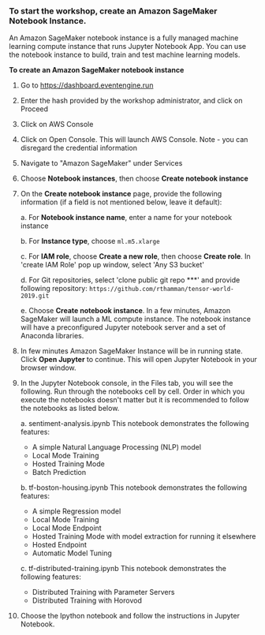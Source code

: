 ### To start the workshop, create an Amazon SageMaker Notebook Instance.

An Amazon SageMaker notebook instance is a fully managed machine learning compute instance that runs Jupyter Notebook App. You can use the notebook instance to build, train and test machine learning models. 


**To create an Amazon SageMaker notebook instance**

1. Go to https://dashboard.eventengine.run

2. Enter the hash provided by the workshop administrator, and click on Proceed

3. Click on AWS Console

4. Click on Open Console. This will launch AWS Console. Note - you can disregard the credential information

5. Navigate to "Amazon SageMaker" under Services
    
6. Choose **Notebook instances**, then choose **Create notebook instance**
    
7. On the **Create notebook instance** page, provide the following information (if a field is not mentioned below, leave it default):
    
    a. For **Notebook instance name**, enter a name for your notebook instance
        
    b. For **Instance type**, choose `ml.m5.xlarge`
        
    c. For **IAM role**, choose **Create a new role**, then choose **Create role**. In 'create IAM Role' pop up window, select 'Any S3 bucket' 
        
    d. For Git repositories, select 'clone public git repo ***' and provide following repository: ``https://github.com/rthamman/tensor-world-2019.git``
        
    e. Choose **Create notebook instance**. In a few minutes, Amazon SageMaker will launch a ML compute instance. The notebook instance will have a preconfigured Jupyter notebook server and a set of Anaconda libraries. 

8. In few minutes Amazon SageMaker Instance will be in running state. Click **Open Jupyter** to continue. This will open Jupyter Notebook in your browser window. 

9. In the Jupyter Notebook console, in the Files tab, you will see the following. Run through the notebooks cell by cell. Order in which you execute the notebooks doesn't matter but it is recommended to follow the notebooks as listed below.
    
   a. sentiment-analysis.ipynb
	This notebook demonstrates the following features:
	- A simple Natural Language Processing (NLP) model
	- Local Mode Training
	- Hosted Training Mode
	- Batch Prediction

   b. tf-boston-housing.ipynb
	This notebook demonstrates the following features:
	- A simple Regression model
	- Local Mode Training
	- Local Mode Endpoint
	- Hosted Training Mode with model extraction for running it elsewhere
	- Hosted Endpoint
	- Automatic Model Tuning

   c. tf-distributed-training.ipynb
	This notebook demonstrates the following features:
	- Distributed Training with Parameter Servers
	- Distributed Training with Horovod
   
10. Choose the Ipython notebook and follow the instructions in Jupyter Notebook. 
